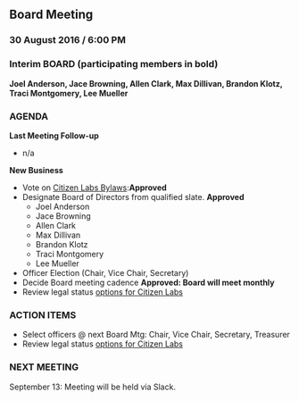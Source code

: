 ## Board Meeting
### 30 August 2016 / 6:00 PM

### Interim BOARD (participating members in bold)
**Joel Anderson, Jace Browning, Allen Clark, Max Dillivan, Brandon Klotz, Traci Montgomery, Lee Mueller**

### AGENDA
**Last Meeting Follow-up**
- n/a

**New Business**
- Vote on [Citizen Labs Bylaws](https://docs.google.com/document/d/1B6l-9QcfFnnr8MC4R1OfsKYCz11U-qEHYPdfHrJPa_Q/edit):**Approved**
- Designate Board of Directors from qualified slate. **Approved**
  - Joel Anderson
  - Jace Browning
  - Allen Clark
  - Max Dillivan
  - Brandon Klotz
  - Traci Montgomery
  - Lee Mueller
- Officer Election (Chair, Vice Chair, Secretary)
- Decide Board meeting cadence **Approved: Board will meet monthly**
- Review legal status [options for Citizen Labs](https://docs.google.com/document/d/1y3qVFElM6gGRhtZcqiPVet2dbfJxzyOO-h_bNLkdImM/edit?usp=sharing)

### ACTION ITEMS

- Select officers @ next Board Mtg: Chair, Vice Chair, Secretary, Treasurer
- Review legal status [options for Citizen Labs](https://docs.google.com/document/d/1y3qVFElM6gGRhtZcqiPVet2dbfJxzyOO-h_bNLkdImM/edit?usp=sharing)

### NEXT MEETING

September 13: Meeting will be held via Slack.
